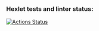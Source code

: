 ### Hexlet tests and linter status:
[![Actions Status](https://github.com/nekeet/frontend-project-44/actions/workflows/hexlet-check.yml/badge.svg)](https://github.com/nekeet/frontend-project-44/actions)